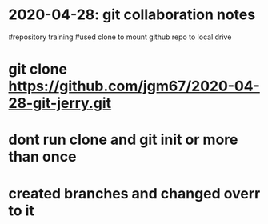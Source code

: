 # 2020-04-28: git collaboration notes
#repository training 
#used clone to mount github repo to local drive 
#  git clone https://github.com/jgm67/2020-04-28-git-jerry.git
# dont run clone and git init or more than once
# created branches and changed overr to it  

